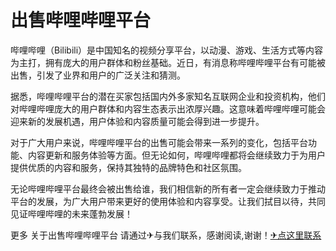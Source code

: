 # 出售哔哩哔哩平台

哔哩哔哩（Bilibili）是中国知名的视频分享平台，以动漫、游戏、生活方式等内容为主打，拥有庞大的用户群体和粉丝基础。近日，有消息称哔哩哔哩平台有可能被出售，引发了业界和用户的广泛关注和猜测。

据悉，哔哩哔哩平台的潜在买家包括国内外多家知名互联网企业和投资机构，他们对哔哩哔哩庞大的用户群体和内容生态表示出浓厚兴趣。这意味着哔哩哔哩可能会迎来新的发展机遇，用户体验和内容质量可能会得到进一步提升。

对于广大用户来说，哔哩哔哩平台的出售可能会带来一系列的变化，包括平台功能、内容更新和服务体验等方面。但无论如何，哔哩哔哩都将会继续致力于为用户提供优质的内容和服务，保持其独特的品牌特色和社区氛围。

无论哔哩哔哩平台最终会被出售给谁，我们相信新的所有者一定会继续致力于推动平台的发展，为广大用户带来更好的使用体验和内容享受。让我们拭目以待，共同见证哔哩哔哩的未来蓬勃发展！

更多 关于出售哔哩哔哩平台 请通过✈与我们联系，感谢阅读,谢谢！[✈点这里联系](https://add.k02.cc)